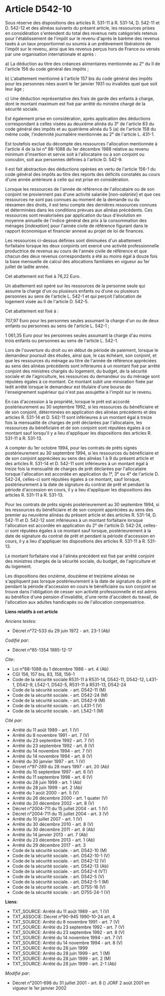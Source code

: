# Article D542-10

Sous réserve des dispositions des articles R. 531-11 à R. 531-14, D. 542-11 et D. 542-12 et des alinéas suivants du présent
article, les ressources prises en considération s'entendent du total des revenus nets catégoriels retenus pour
l'établissement de l'impôt sur le revenu d'après le barème des revenus taxés à un taux proportionnel ou soumis à un
prélèvement libératoire de l'impôt sur le revenu, ainsi que les revenus perçus hors de France ou versés par une organisation
internationale et après :

a) La déduction au titre des créances alimentaires mentionnée au 2° du II de l'article 156 du code général des impôts ;

b) L'abattement mentionné à l'article 157 bis  du code général des impôts pour les personnes nées avant le 1er janvier 1931
ou invalides quel que soit leur âge ;

c) Une déduction représentative des frais de garde des enfants à charge, dont le montant maximum est fixé par arrêté du
ministre chargé de la sécurité sociale.

Est également prise en considération, après application des déductions correspondant à celles visées au deuxième alinéa du 3°
de l'article 83 du code général des impôts et au quatrième alinéa du 5 (a) de l'article 158 du même code, l'indemnité
journalière mentionnée au 2° de l'article L. 431-1.

Est toutefois exclue du décompte des ressources l'allocation mentionnée à l'article 4 de la loi n° 88-1088 du 1er décembre
1988 relative au revenu minimum d'insertion et servie soit à l'allocataire ou à son conjoint ou concubin, soit aux personnes
définies à l'article D. 542-9.

Il est fait abstraction des déductions opérées en vertu de l'article 156-1 du code général des impôts au titre des reports
des déficits constatés au cours d'une année antérieure à celle qui est prise en considération.

Lorsque les ressources de l'année de référence de l'allocataire ou de son conjoint ne proviennent pas d'une activité salariée
[*non-salariée*] et que ces ressources ne sont pas connues au moment de la demande ou du réexamen des droits, il est tenu
compte des dernières ressources connues et déterminées dans les conditions prévues aux alinéas précédents. Ces ressources
sont revalorisées par application du taux d'évolution en moyenne annuelle de l'indice général des prix à la consommation des
ménages [*indexation*] pour l'année civile de référence figurant dans le rapport économique et financier annexé au projet de
loi de finances.

Les ressources ci-dessus définies sont diminuées d'un abattement forfaitaire lorsque les deux conjoints ont exercé une
activité professionnelle productrice de revenus au cours de l'année civile de référence et que chacun des deux revenus
correspondants a été au moins égal à douze fois la base mensuelle de calcul des allocations familiales en vigueur au 1er
juillet de ladite année.

Cet abattement est fixé à 76,22 Euro.

Un abattement est opéré sur les ressources de la personne seule qui assume la charge d'un ou plusieurs enfants ou d'une ou
plusieurs personnes au sens de l'article L. 542-1 et qui perçoit l'allocation de logement visée au II de l'article D. 542-5.

Cet abattement est fixé à :

707,97 Euro pour les personnes seules assumant la charge d'un ou de deux enfants ou personnes au sens de l'article L. 542-1 ;

1 061,35 Euro pour les personnes seules assumant la charge d'au moins trois enfants ou personnes au sens de l'article L.
542-1.

Lors de l'ouverture du droit ou en début de période de paiement, lorsque le demandeur poursuit des études, ainsi que, le cas
échéant, son conjoint, et que les ressources du ménage au titre de l'année de référence appréciées au sens des alinéas
précédents sont inférieures à un montant fixé par arrêté conjoint des ministres chargés du logement, du budget, de la
sécurité sociale et de l'agriculture, les ressources du demandeur ou du ménage sont réputées égales à ce montant. Ce montant
subit une minoration fixée par ledit arrêté lorsque le demandeur est titulaire d'une bourse de l'enseignement supérieur qui
n'est pas assujettie à l'impôt sur le revenu.

En cas d'accession à la propriété, lorsque le prêt est accordé postérieurement au 30 septembre 1992, si les ressources du
bénéficiaire et de son conjoint, déterminées en application des alinéas précédents et des articles R. 531-14 et D. 542-11
sont inférieures à un montant égal à treize fois la mensualité de charges de prêt déclarées par l'allocataire, les ressources
du bénéficiaire et de son conjoint sont réputées égales à ce montant sauf lorsqu'il y a lieu d'appliquer les dispositions des
articles R. 531-11 à R. 531-13.

A compter du 1er octobre 1994, pour les contrats de prêts signés postérieurement au 30 septembre 1994, si les ressources du
bénéficiaire et de son conjoint appréciées au sens des alinéas 1 à 9 du présent article et des articles R. 531-14 et D.
542-11 sont inférieures à un montant égal à treize fois la mensualité de charges de prêt déclarées par l'allocataire lorsque
l'allocation est accordée en application du 1°, 3° ou 4° de l'article D. 542-24, celles-ci sont réputées égales à ce montant,
sauf lorsque, postérieurement à la date de signature du contrat de prêt et pendant la période d'accession en cours, il y a
lieu d'appliquer les dispositions des articles R. 531-11 à R. 531-13.

Pour les contrats de prêts signés postérieurement au 30 septembre 1994, si les ressources du bénéficiaire et de son conjoint
appréciées au sens des premier au neuvième alinéas du présent article et des articles R. 531-14, D. 542-11 et D. 542-12 sont
inférieures à un montant forfaitaire lorsque l'allocation est accordée en application du 2° de l'article D. 542-24, celles-ci
sont réputées égales à ce montant sauf lorsque, postérieurement à la date de signature du contrat de prêt et pendant la
période d'accession en cours, il y a lieu d'appliquer les dispositions des articles R. 531-11 à R. 531-13.

Le montant forfaitaire visé à l'alinéa précédent est fixé par arrêté conjoint des ministres chargés de la sécurité sociale,
du budget, de l'agriculture et du logement.

Les dispositions des onzième, douzième et treizième alinéas ne s'appliquent pas lorsque postérieurement à la date de
signature du prêt et pendant la période d'accession en cours le bénéficiaire ou son conjoint se trouve dans l'obligation de
cesser son activité professionnelle et est admis au bénéfice d'une pension d'invalidité, d'une rente d'accident du travail,
de l'allocation aux adultes handicapés ou de l'allocation compensatrice.

**Liens relatifs à cet article**

_Anciens textes_:

  - Décret n°72-533 du 29 juin 1972 - art. 23-1 (Ab)

_Codifié par_:

  - Décret n°85-1354 1985-12-17

_Cite_:

  - Loi n°88-1088 du 1 décembre 1988 - art. 4 (Ab)
  - CGI 156, 157 bis, 83, 158, 156-1
  - Code de la sécurité sociale R531-11 à R531-14, D542-11, D542-12, L431-1, D542-9, L542-1, D542-5, R531-11 à R531-13, D542-24
  - Code de la sécurité sociale. - art. D542-11 (M)
  - Code de la sécurité sociale. - art. D542-24 (M)
  - Code de la sécurité sociale. - art. D542-9 (M)
  - Code de la sécurité sociale. - art. L431-1 (V)
  - Code de la sécurité sociale. - art. L542-1 (M)

_Cité par_:

  - Arrêté du 11 août 1989 - art. 1 (V)
  - Arrêté du 8 novembre 1991 - art. 7 (V)
  - Arrêté du 23 septembre 1992 - art. 7 (V)
  - Arrêté du 23 septembre 1992 - art. 8 (V)
  - Arrêté du 14 novembre 1994 - art. 7 (V)
  - Arrêté du 14 novembre 1994 - art. 8 (V)
  - Arrêté du 30 janvier 1997 - art. 1 (V)
  - Décret n°97-289 du 28 mars 1997 - art. 20 (Ab)
  - Arrêté du 10 septembre 1997 - art. 6 (V)
  - Arrêté du 11 septembre 1998 - art. 6 (V)
  - Arrêté du 28 juin 1999 - art. 1 (Ab)
  - Arrêté du 28 juin 1999 - art. 2 (Ab)
  - Arrêté du 1 août 2000 - art. 5 (V)
  - Arrêté du 26 décembre 2000 - art. 1 quater (V)
  - Arrêté du 20 décembre 2002 - art. 8 (V)
  - Décret n°2004-711 du 15 juillet 2004 - art. 1 (V)
  - Décret n°2004-711 du 15 juillet 2004 - art. 3 (V)
  - Arrêté du 10 juillet 2007 - art. 1 (V)
  - Arrêté du 30 décembre 2010 - art. 8 (V)
  - Arrêté du 30 décembre 2011 - art. 8 (Ab)
  - Arrêté du 14 janvier 2013 - art. 7 (Ab)
  - Arrêté du 23 décembre 2013 - art. 1 (Ab)
  - Arrêté du 29 décembre 2017 - art. 3
  - Code de la sécurité sociale. - art. D542-10 (M)
  - Code de la sécurité sociale. - art. D542-10-1 (V)
  - Code de la sécurité sociale. - art. D542-12 (V)
  - Code de la sécurité sociale. - art. D542-13 (Ab)
  - Code de la sécurité sociale. - art. D542-4 (VT)
  - Code de la sécurité sociale. - art. D542-5 (V)
  - Code de la sécurité sociale. - art. D542-5-1 (M)
  - Code de la sécurité sociale. - art. D755-16 (V)
  - Code de la sécurité sociale. - art. D755-24-1 (V)

**Liens**:

  - TXT_SOURCE: Arrêté du 11 août 1989 - art. 1 (V)
  - TXT_ASSOCIE: Décret n°90-945 1990-10-24 art. 4
  - TXT_SOURCE: Arrêté du 8 novembre 1991 - art. 7 (V)
  - TXT_SOURCE: Arrêté du 23 septembre 1992 - art. 7 (V)
  - TXT_SOURCE: Arrêté du 23 septembre 1992 - art. 8 (V)
  - TXT_SOURCE: Arrêté du 14 novembre 1994 - art. 7 (V)
  - TXT_SOURCE: Arrêté du 14 novembre 1994 - art. 8 (V)
  - TXT_SOURCE: Arrêté du 28 juin 1999
  - TXT_SOURCE: Arrêté du 28 juin 1999 - art. 1 (M)
  - TXT_SOURCE: Arrêté du 28 juin 1999 - art. 2 (M)
  - TXT_SOURCE: Arrêté du 28 juin 1999 - art. 2-1 (Ab)

_Modifié par_:

  - Décret n°2001-698 du 31 juillet 2001 - art. 8 () JORF 2 août 2001 en vigueur le 1er janvier 2002

